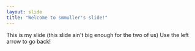 ```yaml
---
layout: slide
title: "Welcome to smmuller's slide!"
---
```

This is my slide (this slide ain't big enough for the two of us)
Use the left arrow to go back!